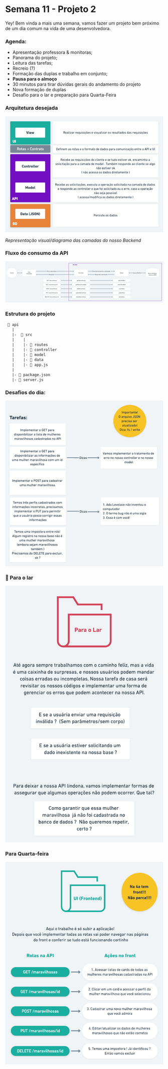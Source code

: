 # Semana 11 - Projeto 2

Yey! Bem vinda a mais uma semana, vamos fazer um projeto bem próximo de um dia comum na vida de uma desenvolvedora.

### Agenda:

- Apresentação professora & monitoras;
- Panorama do projeto;
- Leitura das tarefas;
- Recreio (?)
- Formação das duplas e trabalho em conjunto;
- **Pausa para o almoço**
- 30 minutos para tirar dúvidas gerais do andamento do projeto
- Nova formação de duplas
- Desafio para o lar e preparação para Quarta-Feira

### Arquitetura desejada

![assets/resposabilidades.png](assets/responsabilidades.png)

*Representação visual/diagrama das camadas do nosso Backend*

### Fluxo do consumo da API

![assets/fluxo.png](assets/fluxo.png)

### Estrutura do projeto


```
 📁 api
   |
   |-  📁 src
   |    |  
   |    |- 📁 routes
   |    |- 📁 controller
   |    |- 📁 model
   |    |- 📁 data
   |    |- 📄 app.js
   |
   |- 📄 package.json 
   |- 📄 server.js
```


### Desafios do dia:

![assets/tarefas.png](assets/tarefas.png)

### 🏡 Para o lar

![assets/para-o-lar.png](assets/para-o-lar.png)

### Para Quarta-feira

![assets/front.png](assets/front.png)